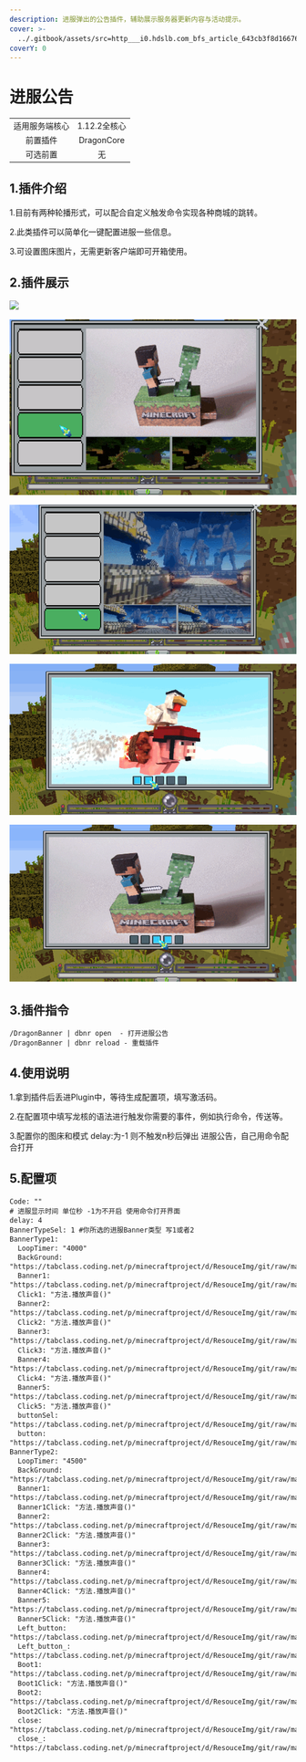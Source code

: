 ```yaml
---
description: 进服弹出的公告插件，辅助展示服务器更新内容与活动提示。
cover: >-
  ../.gitbook/assets/src=http___i0.hdslb.com_bfs_article_643cb3f8d166763b7f2ea894adeffe7b93301acb.jpg&refer=http___i0.hdslb.jpg
coverY: 0
---
```


# 进服公告

|         |            |
| :-----: | :--------: |
| 适用服务端核心 |  1.12.2全核心 |
|   前置插件  | DragonCore |
|   可选前置  |      无     |

## 1.插件介绍

1.目前有两种轮播形式，可以配合自定义触发命令实现各种商城的跳转。

2.此类插件可以简单化一键配置进服一些信息。

3.可设置图床图片，无需更新客户端即可开箱使用。

## 2.插件展示

![](../.gitbook/assets/全新公告.gif)

![](<../.gitbook/assets/image (9) (1) (1) (1).png>)

![](<../.gitbook/assets/image (5) (1) (1) (1) (1).png>)

![](../.gitbook/assets/image.png)

![](<../.gitbook/assets/image (4) (1) (1) (1) (1).png>)



## 3.插件指令

```
/DragonBanner | dbnr open  - 打开进服公告
/DragonBanner | dbnr reload - 重载插件
```



## 4.使用说明

1.拿到插件后丢进Plugin中，等待生成配置项，填写激活码。

2.在配置项中填写龙核的语法进行触发你需要的事件，例如执行命令，传送等。

3.配置你的图床和模式 delay:为-1 则不触发n秒后弹出 进服公告，自己用命令配合打开



## 5.配置项

```
Code: ""
# 进服显示时间 单位秒 -1为不开启 使用命令打开界面
delay: 4
BannerTypeSel: 1 #你所选的进服Banner类型 写1或者2
BannerType1:
  LoopTimer: "4000"
  BackGround: "https://tabclass.coding.net/p/minecraftproject/d/ResouceImg/git/raw/master/AutoBanner/%E5%85%AC%E5%91%8A.png"
  Banner1: "https://tabclass.coding.net/p/minecraftproject/d/ResouceImg/git/raw/master/AutoBanner/1.gif"
  Click1: "方法.播放声音()"
  Banner2: "https://tabclass.coding.net/p/minecraftproject/d/ResouceImg/git/raw/master/AutoBanner/2.gif"
  Click2: "方法.播放声音()"
  Banner3: "https://tabclass.coding.net/p/minecraftproject/d/ResouceImg/git/raw/master/AutoBanner/3.gif"
  Click3: "方法.播放声音()"
  Banner4: "https://tabclass.coding.net/p/minecraftproject/d/ResouceImg/git/raw/master/AutoBanner/4.gif"
  Click4: "方法.播放声音()"
  Banner5: "https://tabclass.coding.net/p/minecraftproject/d/ResouceImg/git/raw/master/AutoBanner/5.gif"
  Click5: "方法.播放声音()"
  buttonSel: "https://tabclass.coding.net/p/minecraftproject/d/ResouceImg/git/raw/master/AutoBanner/%E8%BD%AE%E6%92%AD%E9%80%89%E4%B8%AD.png"
  button: "https://tabclass.coding.net/p/minecraftproject/d/ResouceImg/git/raw/master/AutoBanner/%E8%BD%AE%E6%92%AD.png"
BannerType2:
  LoopTimer: "4500"
  BackGround: "https://tabclass.coding.net/p/minecraftproject/d/ResouceImg/git/raw/master/AutoBanner/%E5%85%AC%E5%91%8A.png"
  Banner1: "https://tabclass.coding.net/p/minecraftproject/d/ResouceImg/git/raw/master/AutoBanner/1.gif"
  Banner1Click: "方法.播放声音()"
  Banner2: "https://tabclass.coding.net/p/minecraftproject/d/ResouceImg/git/raw/master/AutoBanner/2.gif"
  Banner2Click: "方法.播放声音()"
  Banner3: "https://tabclass.coding.net/p/minecraftproject/d/ResouceImg/git/raw/master/AutoBanner/3.gif"
  Banner3Click: "方法.播放声音()"
  Banner4: "https://tabclass.coding.net/p/minecraftproject/d/ResouceImg/git/raw/master/AutoBanner/4.gif"
  Banner4Click: "方法.播放声音()"
  Banner5: "https://tabclass.coding.net/p/minecraftproject/d/ResouceImg/git/raw/master/AutoBanner/5.gif"
  Banner5Click: "方法.播放声音()"
  Left_button: "https://tabclass.coding.net/p/minecraftproject/d/ResouceImg/git/raw/master/AutoBanner/button.png"
  Left_button_: "https://tabclass.coding.net/p/minecraftproject/d/ResouceImg/git/raw/master/AutoBanner/button_.png"
  Boot1: "https://tabclass.coding.net/p/minecraftproject/d/ResouceImg/git/raw/master/AutoBanner/5.gif"
  Boot1Click: "方法.播放声音()"
  Boot2: "https://tabclass.coding.net/p/minecraftproject/d/ResouceImg/git/raw/master/AutoBanner/5.gif"
  Boot2Click: "方法.播放声音()"
  close: "https://tabclass.coding.net/p/minecraftproject/d/ResouceImg/git/raw/master/AutoBanner/CLOSE1.png"
  close_: "https://tabclass.coding.net/p/minecraftproject/d/ResouceImg/git/raw/master/AutoBanner/CLOSE0.png"
```

